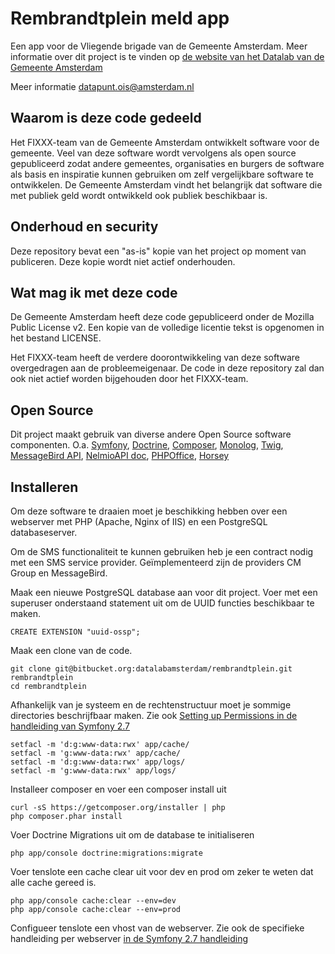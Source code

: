 # Rembrandtplein meld app 

Een app voor de Vliegende brigade van de Gemeente Amsterdam. Meer informatie 
over dit project is te vinden op [de website van het Datalab van de Gemeente Amsterdam](https://www.datalabamsterdam.nl/projecten/rembrandtplein)

Meer informatie [datapunt.ois@amsterdam.nl](datapunt.ois@amsterdam.nl)

## Waarom is deze code gedeeld

Het FIXXX-team van de Gemeente Amsterdam ontwikkelt software voor de gemeente.
Veel van deze software wordt vervolgens als open source gepubliceerd zodat andere
gemeentes, organisaties en burgers de software als basis en inspiratie kunnen 
gebruiken om zelf vergelijkbare software te ontwikkelen.
De Gemeente Amsterdam vindt het belangrijk dat software die met publiek geld wordt
ontwikkeld ook publiek beschikbaar is.

## Onderhoud en security

Deze repository bevat een "as-is" kopie van het project op moment van publiceren. Deze kopie wordt niet actief onderhouden.

## Wat mag ik met deze code

De Gemeente Amsterdam heeft deze code gepubliceerd onder de Mozilla Public License v2.
Een kopie van de volledige licentie tekst is opgenomen in het bestand LICENSE.

Het FIXXX-team heeft de verdere doorontwikkeling van deze software overgedragen 
aan de probleemeigenaar. De code in deze repository zal dan ook niet actief worden
bijgehouden door het FIXXX-team.

## Open Source

Dit project maakt gebruik van diverse andere Open Source software componenten. O.a. 
[Symfony](http://www.symfony.com), 
[Doctrine](http://www.doctrine-project.org/), 
[Composer](https://getcomposer.org/), 
[Monolog](https://github.com/Seldaek/monolog), 
[Twig](http://twig.sensiolabs.org/), 
[MessageBird API](https://www.messagebird.com/developers/php), 
[NelmioAPI doc](https://github.com/nelmio/NelmioApiDocBundle), 
[PHPOffice](http://phpoffice.github.io/), 
[Horsey](http://bevacqua.github.io/horsey/) 

## Installeren

Om deze software te draaien moet je beschikking hebben over een webserver met PHP
(Apache, Nginx of IIS) en een PostgreSQL databaseserver.

Om de SMS functionaliteit te kunnen gebruiken heb je een contract nodig met een 
SMS service provider. Geïmplementeerd zijn de providers CM Group en MessageBird.

Maak een nieuwe PostgreSQL database aan voor dit project. Voer met een superuser
onderstaand statement uit om de UUID functies beschikbaar te maken.

    CREATE EXTENSION "uuid-ossp";
    
Maak een clone van de code.

    git clone git@bitbucket.org:datalabamsterdam/rembrandtplein.git rembrandtplein
    cd rembrandtplein
    
Afhankelijk van je systeem en de rechtenstructuur moet je sommige directories 
beschrijfbaar maken. Zie ook [Setting up Permissions in de handleiding van Symfony 2.7](http://symfony.com/doc/2.7/book/installation.html#checking-symfony-application-configuration-and-setup)
    
    setfacl -m 'd:g:www-data:rwx' app/cache/
    setfacl -m 'g:www-data:rwx' app/cache/
    setfacl -m 'd:g:www-data:rwx' app/logs/
    setfacl -m 'g:www-data:rwx' app/logs/
    
Installeer composer en voer een composer install uit

    curl -sS https://getcomposer.org/installer | php
    php composer.phar install

Voer Doctrine Migrations uit om de database te initialiseren
    
    php app/console doctrine:migrations:migrate

Voer tenslote een cache clear uit voor dev en prod om zeker te weten dat alle cache gereed is.    

    php app/console cache:clear --env=dev
    php app/console cache:clear --env=prod
    
Configueer tenslote een vhost van de webserver. Zie ook de specifieke handleiding 
per webserver [in de Symfony 2.7 handleiding](http://symfony.com/doc/current/cookbook/configuration/web_server_configuration.html)
